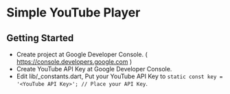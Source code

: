 # Simple YouTube Player

## Getting Started

- Create project at Google Developer Console. ( https://console.developers.google.com )
- Create YouTube API Key at Google Developer Console.
- Edit lib/_constants.dart, Put your YouTube API Key to  ```static const key = '<YouTube API Key>'; // Place your API Key```.
